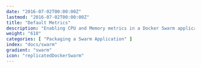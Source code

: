 ```yaml
---
date: "2016-07-02T00:00:00Z"
lastmod: "2016-07-02T00:00:00Z"
title: "Default Metrics"
description: "Enabling CPU and Memory metrics in a Docker Swarm application"
weight: "610"
categories: [ "Packaging a Swarm Application" ]
index: "docs/swarm"
gradient: "swarm"
icon: "replicatedDockerSwarm"
---
```

